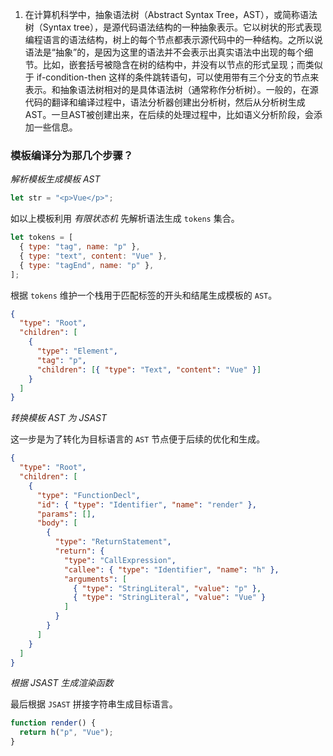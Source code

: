 1. 在计算机科学中，抽象语法树（Abstract Syntax Tree，AST），或简称语法树（Syntax tree），是源代码语法结构的一种抽象表示。它以树状的形式表现编程语言的语法结构，树上的每个节点都表示源代码中的一种结构。之所以说语法是“抽象”的，是因为这里的语法并不会表示出真实语法中出现的每个细节。比如，嵌套括号被隐含在树的结构中，并没有以节点的形式呈现；而类似于 if-condition-then 这样的条件跳转语句，可以使用带有三个分支的节点来表示。和抽象语法树相对的是具体语法树（通常称作分析树）。一般的，在源代码的翻译和编译过程中，语法分析器创建出分析树，然后从分析树生成AST。一旦AST被创建出来，在后续的处理过程中，比如语义分析阶段，会添加一些信息。

### 模板编译分为那几个步骤？

_解析模板生成模板 AST_

```js
let str = "<p>Vue</p>";
```

如以上模板利用 _有限状态机_ 先解析语法生成 `tokens` 集合。

```js
let tokens = [
  { type: "tag", name: "p" },
  { type: "text", content: "Vue" },
  { type: "tagEnd", name: "p" },
];
```

根据 `tokens` 维护一个栈用于匹配标签的开头和结尾生成模板的 `AST`。

```json
{
  "type": "Root",
  "children": [
    {
      "type": "Element",
      "tag": "p",
      "children": [{ "type": "Text", "content": "Vue" }]
    }
  ]
}
```

_转换模板 AST 为 JSAST_

这一步是为了转化为目标语言的 `AST` 节点便于后续的优化和生成。

```json
{
  "type": "Root",
  "children": [
    {
      "type": "FunctionDecl",
      "id": { "type": "Identifier", "name": "render" },
      "params": [],
      "body": [
        {
          "type": "ReturnStatement",
          "return": {
            "type": "CallExpression",
            "callee": { "type": "Identifier", "name": "h" },
            "arguments": [
              { "type": "StringLiteral", "value": "p" },
              { "type": "StringLiteral", "value": "Vue" }
            ]
          }
        }
      ]
    }
  ]
}
```

_根据 JSAST 生成渲染函数_

最后根据 `JSAST` 拼接字符串生成目标语言。

```js
function render() {
  return h("p", "Vue");
}
```

